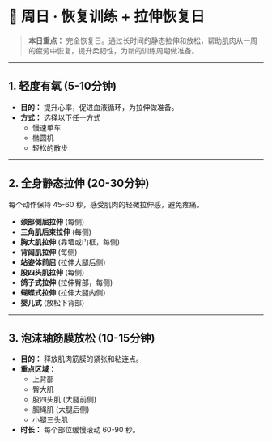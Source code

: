 # 🧘 周日 · 恢复训练 + 拉伸恢复日

> **本日重点：** 完全恢复日。通过长时间的静态拉伸和放松，帮助肌肉从一周的疲劳中恢复，提升柔韧性，为新的训练周期做准备。

---

## 1. 轻度有氧 (5-10分钟)

- **目的：** 提升心率，促进血液循环，为拉伸做准备。
- **方式：** 选择以下任一方式
  - 慢速单车
  - 椭圆机
  - 轻松的散步

---

## 2. 全身静态拉伸 (20-30分钟)

每个动作保持 45-60 秒，感受肌肉的轻微拉伸感，避免疼痛。

- **颈部侧屈拉伸** (每侧)
- **三角肌后束拉伸** (每侧)
- **胸大肌拉伸** (靠墙或门框，每侧)
- **背阔肌拉伸** (每侧)
- **站姿体前屈** (拉伸大腿后侧)
- **股四头肌拉伸** (每侧)
- **鸽子式拉伸** (拉伸臀部，每侧)
- **蝴蝶式拉伸** (拉伸大腿内侧)
- **婴儿式** (放松下背部)

---

## 3. 泡沫轴筋膜放松 (10-15分钟)

- **目的：** 释放肌肉筋膜的紧张和粘连点。
- **重点区域：**
  - 上背部
  - 臀大肌
  - 股四头肌 (大腿前侧)
  - 腘绳肌 (大腿后侧)
  - 小腿三头肌
- **时长：** 每个部位缓慢滚动 60-90 秒。
